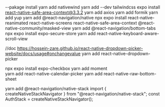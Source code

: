 
--pakage install
yarn add nativewind
yarn add --dev tailwindcss
expo install react-native-safe-area-context@3.3.2
yarn add axios
yarn add formik
yarn add yup
yarn add @react-navigation/native
npx expo install react-native-reanimated react-native-screens react-native-safe-area-context @react-native-community/masked-view
yarn add @react-navigation/bottom-tabs
npx expo install expo-secure-store
yarn add react-native-keyboard-aware-scroll-view

//doc
https://hossein-zare.github.io/react-native-dropdown-picker-website/docs/usage#onchangevalue
yarn add react-native-dropdown-picker 

npx expo install expo-checkbox
yarn add moment  
yarn add react-native-calendar-picker
yarn add react-native-raw-bottom-sheet


yarn add @react-navigation/native-stack
import { createNativeStackNavigator } from "@react-navigation/native-stack";
const AuthStack = createNativeStackNavigator();
